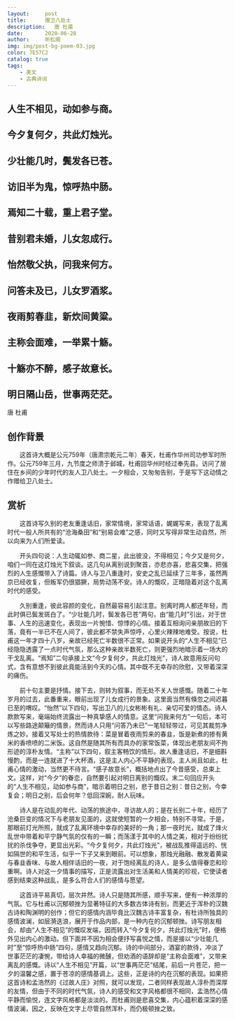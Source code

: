 ```yaml
---
layout:     post
title:      赠卫八处士
description:   唐 杜甫
date:       2020-06-28
author:     听松阁
img: img/post-bg-poem-03.jpg
color: 7E57C2
catalog: true
tags:
    - 美文
    - 古典诗词
---
```


## 人生不相见，动如参与商。
## 今夕复何夕，共此灯烛光。
## 少壮能几时，鬓发各已苍。
## 访旧半为鬼，惊呼热中肠。
## 焉知二十载，重上君子堂。
## 昔别君未婚，儿女忽成行。
## 怡然敬父执，问我来何方。
## 问答未及已，儿女罗酒浆。
## 夜雨剪春韭，新炊间黄粱。
## 主称会面难，一举累十觞。
## 十觞亦不醉，感子故意长。
## 明日隔山岳，世事两茫茫。


唐 杜甫


## 创作背景

　　这首诗大概是公元759年（唐肃宗乾元二年）春天，杜甫作华州司功参军时所作。公元759年三月，九节度之师溃于邺城，杜甫回华州时经过奉先县。访问了居住在乡间的少年时代的友人卫八处士。一夕相会，又匆匆告别，于是写下这动情之作赠给卫八处士。





## 赏析



　　这首诗写久别的老友重逢话旧，家常情境，家常话语，娓娓写来，表现了乱离时代一般人所共有的“沧海桑田”和“别易会难”之感，同时又写得非常生动自然，所以向来为人们所爱读。　



　　开头四句说：人生动辄如参、商二星，此出彼没，不得相见；今夕又是何夕，咱们一同在这灯烛光下叙谈。这几句从离别说到聚首，亦悲亦喜，悲喜交集，把强烈的人生感慨带入了诗篇。诗人与卫八重逢时，安史之乱已延续了三年多，虽然两京已经收复，但叛军仍很猖獗，局势动荡不安。诗人的慨叹，正暗隐着对这个乱离时代的感受。　



　　久别重逢，彼此容颜的变化，自然最容易引起注意。别离时两人都还年轻，而此时俱已鬓发斑白了。“少壮能几时，鬓发各已苍”两句，由“能几时”引出，对于世事、人生的迅速变化，表现出一片惋惜、惊悸的心情。接着互相询问亲朋故旧的下落，竟有一半已不在人间了，彼此都不禁失声惊呼，心里火辣辣地难受。按说，杜甫这一年才四十八岁，亲故已经死亡半数很不正常。如果说开头的“人生不相见”已经隐隐透露了一点时代气氛，那么这种亲故半数死亡，则更强烈地暗示着一场大的干戈乱离。“焉知”二句承接上文“今夕复何夕，共此灯烛光”，诗人故意用反问句式，含有意想不到彼此竟能活到今天的心情。其中既不无幸存的欣慰，又带着深深的痛伤。



　　前十句主要是抒情。接下去，则转为叙事，而无处不关人世感慨。随着二十年岁月的过去，此番重来，眼前出现了儿女成行的景象。这里面当然有倏忽之间迟暮已至的喟叹。“怡然”以下四句，写出卫八的儿女彬彬有礼、亲切可爱的情态。诗人款款写来，毫端始终流露出一种真挚感人的情意。这里“问我来何方”一句后，本可以写些路途颠簸的情景，然而诗人只用“问答乃未已”一笔轻轻带过，可见其裁剪净炼之妙。接着又写处士的热情款待：菜是冒着夜雨剪来的春韭，饭是新煮的掺有黄米的香喷喷的二米饭。这自然是随其所有而具办的家常饭菜，体现出老朋友间不拘形迹的淳朴友情。“主称”以下四句，叙主客畅饮的情形。故人重逢话旧，不是细斟慢酌，而是一连就进了十大杯酒，这是主人内心不平静的表现。主人尚且如此，杜甫心情的激动，当然更不待言。“感子故意长”，概括地点出了今昔感受，总束上文。这样，对“今夕”的眷恋，自然要引起对明日离别的慨叹。末二句回应开头的“人生不相见，动如参与商”，暗示着明日之别，悲于昔日之别：昔日之别，今幸复会；明日之别，后会何年？低回深婉，耐人玩味。



　　诗人是在动乱的年代、动荡的旅途中，寻访故人的；是在长别二十年，经历了沧桑巨变的情况下与老朋友见面的，这就使短暂的一夕相会，特别不寻常。于是，那眼前灯光所照，就成了乱离环境中幸存的美好的一角；那一夜时光，就成了烽火乱世中带着和平宁静气氛的仅有的一瞬；而荡漾于其中的人情之美，相对于纷纷扰扰的杀伐争夺，更显出光彩。“今夕复何夕，共此灯烛光”，被战乱推得遥远的、恍如隔世的和平生活，似乎一下子又来到眼前。可以想象，那烛光融融、散发着黄粱与春韭香味、与故人相伴话旧的一夜，对于饱经离乱的诗人，是多么值得眷恋和珍重啊。诗人对这一夕情事的描写，正是流露出对生活美和人情美的珍视，它使读者感到结束这种战乱，是多么符合人们的感情与愿望。



　　这首诗平易真切，层次井然。诗人只是随其所感，顺手写来，便有一种浓厚的气氛。它与杜甫以沉郁顿挫为显著特征的大多数古体诗有别，而更近于浑朴的汉魏古诗和陶渊明的创作；但它的感情内涵毕竟比汉魏古诗丰富复杂，有杜诗所独具的感情波澜，如层漪迭浪，展开于作品内部，是一种内在的沉郁顿挫。诗写朋友相会，却由“人生不相见”的慨叹发端，因而转入“今夕复何夕，共此灯烛光”时，便格外见出内心的激动。但下面并不因为相会便抒写喜悦之情，而是接以“少壮能几时”至“惊呼热中肠”四句，感情又趋向沉郁。诗的中间部分，酒宴的款待，冲淡了世事茫茫的凄惋，带给诗人幸福的微醺，但劝酒的语辞却是“主称会面难”，又带来离乱的感慨。诗以“人生不相见”开篇，以“世事两茫茫”结尾，前后一片苍茫，把一夕的温馨之感，置于苍凉的感情基调上。这些，正是诗的内在沉郁的表现。如果把这首诗和孟浩然的《过故人庄》对照，就可以发现，二者同样表现故人淳朴而深厚的友情，但由于不同的时代气氛，诗人的感受和文字风格都很不相同，孟浩然心情平静而愉悦，连文字风格都是淡淡的。而杜甫则是悲喜交集，内心蕴积着深深的感情波澜，因之，反映在文字上尽管自然浑朴，而仍极顿挫之致。
